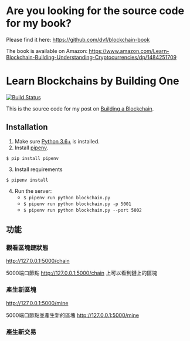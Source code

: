 # Are you looking for the source code for my book?

Please find it here: https://github.com/dvf/blockchain-book

The book is available on Amazon: https://www.amazon.com/Learn-Blockchain-Building-Understanding-Cryptocurrencies/dp/1484251709

# Learn Blockchains by Building One

[![Build Status](https://travis-ci.org/dvf/blockchain.svg?branch=master)](https://travis-ci.org/dvf/blockchain)

This is the source code for my post on [Building a Blockchain](https://medium.com/p/117428612f46). 

## Installation

1. Make sure [Python 3.6+](https://www.python.org/downloads/) is installed. 
2. Install [pipenv](https://github.com/kennethreitz/pipenv). 

```
$ pip install pipenv 
```
3. Install requirements  
```
$ pipenv install 
``` 

4. Run the server:
    * `$ pipenv run python blockchain.py` 
    * `$ pipenv run python blockchain.py -p 5001`
    * `$ pipenv run python blockchain.py --port 5002`
    
## 功能
### 觀看區塊鏈狀態
http://127.0.0.1:5000/chain

5000端口節點 http://127.0.0.1:5000/chain 上可以看到鏈上的區塊
### 產生新區塊
http://127.0.0.1:5000/mine

5000端口節點並產生新的區塊 http://127.0.0.1:5000/mine
### 產生新交易







